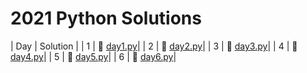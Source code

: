 # 2021 Python Solutions

| Day | Solution |
| 1 | :snake: [day1.py](solutions/day1.py)|
| 2 | :snake: [day2.py](solutions/day2.py)|
| 3 | :snake: [day3.py](solutions/day3.py)|
| 4 | :snake: [day4.py](solutions/day4.py)|
| 5 | :snake: [day5.py](solutions/day5.py)|
| 6 | :snake: [day6.py](solutions/day6.py)|